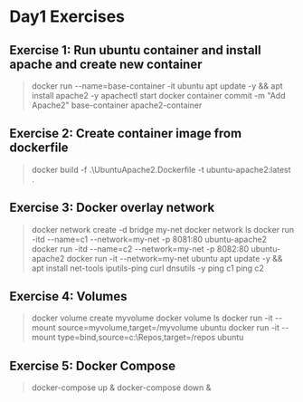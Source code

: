 # Day1 Exercises
## Exercise 1: Run ubuntu container and install apache and create new container
> docker run --name=base-container -it ubuntu
> apt update -y && apt install apache2 -y
> apachectl start
> docker container commit -m "Add Apache2" base-container apache2-container

## Exercise 2: Create container image from dockerfile
> docker build -f .\UbuntuApache2.Dockerfile -t ubuntu-apache2:latest .

## Exercise 3: Docker overlay network
> docker network create -d bridge my-net
> docker network ls
> docker run -itd --name=c1 --network=my-net -p 8081:80 ubuntu-apache2 
> docker run -itd --name=c2 --network=my-net -p 8082:80 ubuntu-apache2 
> docker run -it --network=my-net  ubuntu
> apt update -y && apt install net-tools iputils-ping curl dnsutils -y
> ping c1
> ping c2

## Exercise 4: Volumes
> docker volume create myvolume
> docker volume ls
> docker run -it --mount source=myvolume,target=/myvolume ubuntu
> docker run -it --mount type=bind,source=c:\Repos,target=/repos ubuntu

## Exercise 5: Docker Compose
> docker-compose up &
> docker-compose down &